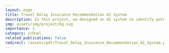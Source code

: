 ```yaml
---
layout: page
title: Travel Delay Insurance Recommendation AI System
description: In this project, we designed an AI system to identify potential travel insurance intentions of customers. Our designed large language model (LLM), named Insurance-GPT, is capable of analyzing in real-time during interactions with users and it utilizes deep learning model to accurately predict flight delay. This provides a good user experience, as well as provides a reference for pricing strategies to insurance companies. The Insurance-GPT can be downloaded at https://modelscope.cn/models/TobyYang7/ InsuranceGPT. Additionally, the complete source code for this project is available on GitHub at https://github.com/TobyYang7/ Travel-Insurance-Recommendation-AI-System.
img: assets/img/project/bg.svg
importance: 1
category: school
related_publications: false
redirect: /assets/pdf/Travel_Delay_Insurance_Recommendation_AI_System.pdf
---
```

